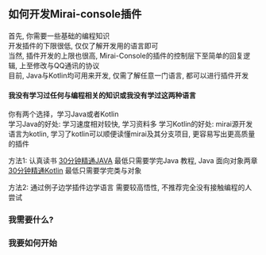 ## 如何开发Mirai-console插件


#### 
首先, 你需要一些基础的编程知识<br> 
开发插件的下限很低, 仅仅了解开发用的语言即可<br>
当然, 插件开发的上限也很高, Mirai-Console的插件的控制层下至简单的回复逻辑, 上至修改与QQ通讯的协议<br>
目前, Java与Kotlin均可用来开发, 仅需了解任意一门语言, 都可以进行插件开发<br>

#### 我没有学习过任何与编程相关的知识或我没有学过这两种语言
你有两个选择，学习Java或者Kotlin<br> 
学习Java的好处: 学习速度相对较快, 学习资料多
学习Kotlin的好处: mirai源开发语言为kotlin, 学习了kotlin可以顺便读懂mirai及其分支项目, 更容易写出更高质量的插件

方法1: 认真读书
[30分钟精通JAVA](https://www.runoob.com/java/java-tutorial.html) 最低只需要学完Java 教程, Java 面向对象两章
[30分钟精通Kotlin](https://www.kotlincn.net/docs/reference/) 最低只需要学完类与对象

方法2: 通过例子边学插件边学语言
需要较高悟性, 不推荐完全没有接触编程的人尝试
### 我需要什么?


### 我要如何开始



